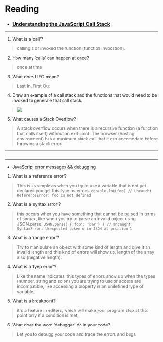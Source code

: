 # Reading
- ### [Understanding the JavaScript Call Stack](https://medium.freecodecamp.org/understanding-the-javascript-call-stack-861e41ae61d4)
***
1. What is a ‘call’?
> calling a or invoked the function (function invocation).

2. How many ‘calls’ can happen at once?
> once at time

3. What does LIFO mean?
>  Last In, First Out 
4. Draw an example of a call stack and the functions that would need to be invoked to generate that call stack.
> ![](https://cdn-media-1.freecodecamp.org/images/QgR2uIk7tW0YNz0Xm8g0jAPeRFI0e4sCejsv)
5. What causes a Stack Overflow?
> A stack overflow occurs when there is a recursive function (a function that calls itself) without an exit point. The browser (hosting environment) has a maximum stack call that it can accomodate before throwing a stack error. 
***
***
***
- [JavaScript error messages && debugging](https://codeburst.io/javascript-error-messages-debugging-d23f84f0ae7c)

1. What is a ‘reference error’?
>This is as simple as when you try to use a variable that is not yet declared you get this type os errors.
> ```console.log(foo) // Uncaught ReferenceError: foo is not defined```
2. What is a ‘syntax error’?
> this occurs when you have something that cannot be parsed in terms of syntax, like when you try to parse an invalid object using JSON.parse.
```JSON.parse( {'foo': 'bar'} ) // Uncaught SyntaxError: Unexpected token o in JSON at position 1```
3. What is a ‘range error’?
>Try to manipulate an object with some kind of length and give it an invalid length and this kind of errors will show up. length of the array also.(negative length).
4. What is a ‘tyep error’?
> Like the name indicates, this types of errors show up when the types (number, string and so on) you are trying to use or access are incompatible, like accessing a property in an undefined type of variable.
5. What is a breakpoint?
> it's a feature in editers, which will make your program stop at that point only if a condition is met,
6. What does the word ‘debugger’ do in your code?
> Let you to debugg your code and trace the errors and bugs